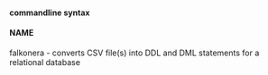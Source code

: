 #### commandline syntax

#### NAME
falkonera - converts CSV file(s) into DDL and DML statements for a relational database

